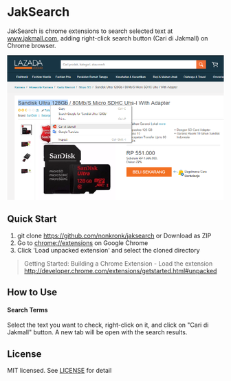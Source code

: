 # JakSearch
JakSearch is chrome extensions to search selected text at www.jakmall.com, adding right-click search button (Cari di Jakmall) on Chrome browser.

![Screenshot](https://github.com/nonkronk/jaksearch/raw/master/img/ss.png)

## Quick Start
1. git clone https://github.com/nonkronk/jaksearch or Download as ZIP
2. Go to [chrome://extensions](chrome://extensions) on Google Chrome
3. Click 'Load unpacked extension' and select the cloned directory

> Getting Started: Building a Chrome Extension - Load the extension
http://developer.chrome.com/extensions/getstarted.html#unpacked

## How to Use
#### Search Terms
Select the text you want to check, right-click on it, and click on "Cari di Jakmall" button. A new tab will be open with the search results.

## License
MIT licensed. See [LICENSE](LICENSE) for detail
